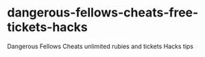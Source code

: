 # dangerous-fellows-cheats-free-tickets-hacks
Dangerous Fellows Cheats unlimited rubies and tickets Hacks tips
